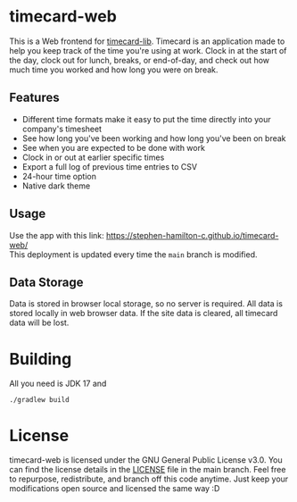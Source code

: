 # timecard-web

This is a Web frontend for [timecard-lib](https://github.com/Stephen-Hamilton-C/timecard-lib).
Timecard is an application made to help you keep track of the time you're using at work.
Clock in at the start of the day, clock out for lunch, breaks, or end-of-day,
and check out how much time you worked and how long you were on break.

## Features
- Different time formats make it easy to put the time directly into your company's timesheet
- See how long you've been working and how long you've been on break
- See when you are expected to be done with work
- Clock in or out at earlier specific times
- Export a full log of previous time entries to CSV
- 24-hour time option
- Native dark theme

## Usage
Use the app with this link: https://stephen-hamilton-c.github.io/timecard-web/  
This deployment is updated every time the `main` branch is modified.

## Data Storage
Data is stored in browser local storage, so no server is required.
All data is stored locally in web browser data.
If the site data is cleared, all timecard data will be lost.

# Building
All you need is JDK 17 and
```
./gradlew build
```

# License
timecard-web is licensed under the GNU General Public License v3.0. You can find the license details in the [LICENSE](https://github.com/Stephen-Hamilton-C/timecard-web/blob/main/LICENSE) file in the main branch. Feel free to repurpose, redistribute, and branch off this code anytime. Just keep your modifications open source and licensed the same way :D
